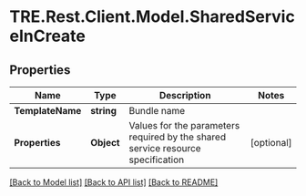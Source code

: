 # TRE.Rest.Client.Model.SharedServiceInCreate

## Properties

Name | Type | Description | Notes
------------ | ------------- | ------------- | -------------
**TemplateName** | **string** | Bundle name | 
**Properties** | **Object** | Values for the parameters required by the shared service resource specification | [optional] 

[[Back to Model list]](../README.md#documentation-for-models) [[Back to API list]](../README.md#documentation-for-api-endpoints) [[Back to README]](../README.md)

